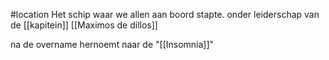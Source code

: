 #location
Het schip waar we allen aan boord stapte.
onder leiderschap van de [[kapitein]] [[Maximos de dillos]]


na de overname hernoemt naar de "[[Insomnia]]"

